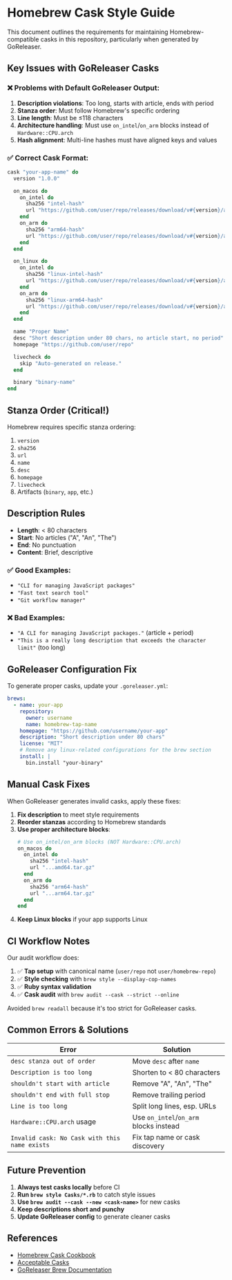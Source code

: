 # Homebrew Cask Style Guide

This document outlines the requirements for maintaining Homebrew-compatible casks in this repository, particularly when generated by GoReleaser.

## Key Issues with GoReleaser Casks

### ❌ Problems with Default GoReleaser Output:
1. **Description violations**: Too long, starts with article, ends with period
2. **Stanza order**: Must follow Homebrew's specific ordering
3. **Line length**: Must be ≤118 characters
4. **Architecture handling**: Must use `on_intel`/`on_arm` blocks instead of `Hardware::CPU.arch`
5. **Hash alignment**: Multi-line hashes must have aligned keys and values

### ✅ Correct Cask Format:

```ruby
cask "your-app-name" do
  version "1.0.0"

  on_macos do
    on_intel do
      sha256 "intel-hash"
      url "https://github.com/user/repo/releases/download/v#{version}/app_#{version}_darwin_amd64.tar.gz"
    end
    on_arm do
      sha256 "arm64-hash"
      url "https://github.com/user/repo/releases/download/v#{version}/app_#{version}_darwin_arm64.tar.gz"
    end
  end

  on_linux do
    on_intel do
      sha256 "linux-intel-hash"
      url "https://github.com/user/repo/releases/download/v#{version}/app_#{version}_linux_amd64.tar.gz"
    end
    on_arm do
      sha256 "linux-arm64-hash"
      url "https://github.com/user/repo/releases/download/v#{version}/app_#{version}_linux_arm64.tar.gz"
    end
  end

  name "Proper Name"
  desc "Short description under 80 chars, no article start, no period"
  homepage "https://github.com/user/repo"

  livecheck do
    skip "Auto-generated on release."
  end

  binary "binary-name"
end
```

## Stanza Order (Critical!)

Homebrew requires specific stanza ordering:

1. `version`
2. `sha256` 
3. `url`
4. `name`
5. `desc`
6. `homepage`
7. `livecheck`
8. Artifacts (`binary`, `app`, etc.)

## Description Rules

- **Length**: < 80 characters
- **Start**: No articles ("A", "An", "The")
- **End**: No punctuation
- **Content**: Brief, descriptive

### ✅ Good Examples:
- `"CLI for managing JavaScript packages"`
- `"Fast text search tool"`
- `"Git workflow manager"`

### ❌ Bad Examples:
- `"A CLI for managing JavaScript packages."` (article + period)
- `"This is a really long description that exceeds the character limit"` (too long)

## GoReleaser Configuration Fix

To generate proper casks, update your `.goreleaser.yml`:

```yaml
brews:
  - name: your-app
    repository:
      owner: username
      name: homebrew-tap-name
    homepage: "https://github.com/username/your-app"
    description: "Short description under 80 chars"
    license: "MIT"
    # Remove any linux-related configurations for the brew section
    install: |
      bin.install "your-binary"
```

## Manual Cask Fixes

When GoReleaser generates invalid casks, apply these fixes:

1. **Fix description** to meet style requirements
2. **Reorder stanzas** according to Homebrew standards
3. **Use proper architecture blocks**:
   ```ruby
   # Use on_intel/on_arm blocks (NOT Hardware::CPU.arch)
   on_macos do
     on_intel do
       sha256 "intel-hash"
       url "...amd64.tar.gz"
     end
     on_arm do
       sha256 "arm64-hash" 
       url "...arm64.tar.gz"
     end
   end
   ```
4. **Keep Linux blocks** if your app supports Linux

## CI Workflow Notes

Our audit workflow does:
1. ✅ **Tap setup** with canonical name (`user/repo` not `user/homebrew-repo`)
2. ✅ **Style checking** with `brew style --display-cop-names`
3. ✅ **Ruby syntax validation**
4. ✅ **Cask audit** with `brew audit --cask --strict --online`

Avoided `brew readall` because it's too strict for GoReleaser casks.

## Common Errors & Solutions

| Error | Solution |
|-------|----------|
| `desc stanza out of order` | Move `desc` after `name` |
| `Description is too long` | Shorten to < 80 characters |
| `shouldn't start with article` | Remove "A", "An", "The" |
| `shouldn't end with full stop` | Remove trailing period |
| `Line is too long` | Split long lines, esp. URLs |
| `Hardware::CPU.arch` usage | Use `on_intel`/`on_arm` blocks instead |
| `Invalid cask: No Cask with this name exists` | Fix tap name or cask discovery |

## Future Prevention

1. **Always test casks locally** before CI
2. **Run `brew style Casks/*.rb`** to catch style issues
3. **Use `brew audit --cask --new <cask-name>`** for new casks
4. **Keep descriptions short and punchy**
5. **Update GoReleaser config** to generate cleaner casks

## References

- [Homebrew Cask Cookbook](https://docs.brew.sh/Cask-Cookbook)
- [Acceptable Casks](https://docs.brew.sh/Acceptable-Casks)
- [GoReleaser Brew Documentation](https://goreleaser.com/customization/homebrew/)
